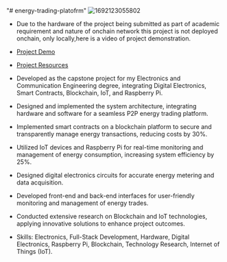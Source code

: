 "# energy-trading-platofrm" 
![1692123055802](https://github.com/user-attachments/assets/2861c052-37c6-4740-b8c4-3344d313423f)
- Due to the hardware of the project being submitted as part of academic requirement and nature of onchain network this project is not deployed onchain, only locally,here is a video of project demonstration.
- [Project Demo](https://drive.google.com/file/d/1bppjODqArGt8lXnN0TmaMRclWd6hrhEj/view?usp=sharing)
- [Project Resources](https://drive.google.com/drive/u/0/folders/1lWSgOV04UCzMPv0pqcQrF4ccUuimR9mt)

- Developed as the capstone project for my Electronics and Communication Engineering degree, integrating    Digital Electronics, Smart Contracts, Blockchain, IoT, and Raspberry Pi.
- Designed and implemented the system architecture, integrating hardware and software for a seamless P2P energy trading
platform.
- Implemented smart contracts on a blockchain platform to secure and transparently manage energy transactions, reducing
costs by 30%.
- Utilized IoT devices and Raspberry Pi for real-time monitoring and management of energy consumption, increasing system
efficiency by 25%.
- Designed digital electronics circuits for accurate energy metering and data acquisition.
- Developed front-end and back-end interfaces for user-friendly monitoring and management of energy trades.
- Conducted extensive research on Blockchain and IoT technologies, applying innovative solutions to enhance project outcomes.
- Skills: Electronics, Full-Stack Development, Hardware, Digital Electronics, Raspberry Pi, Blockchain, Technology Research, Internet of Things (IoT).
